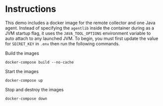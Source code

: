 # Instructions
This demo includes a docker image for the remote collector and one Java agent.  Instead of specifying the `agentlib` inside the container during as a JVM startup flag, it uses the `JAVA_TOOL_OPTIONS` environment variable to auto attach to any launched JVM. To begin, you must first update the value for `SECRET_KEY` in `.env` then run the following commands.

Build the images
```
docker-compose build --no-cache
```

Start the images
```
docker-compose up
```

Stop and destroy the images
```
docker-compose down
```
